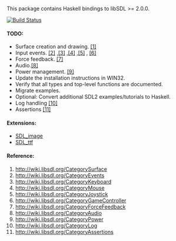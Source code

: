 This package contains Haskell bindings to libSDL >= 2.0.0.

[![Build Status](https://travis-ci.org/Lemmih/hsSDL2.png)](https://travis-ci.org/Lemmih/hsSDL2)

#### TODO:

 - Surface creation and drawing. [[1]](#1)
 - Input events. [[2]](#2) ,[[3]](#3) ,[[4]](#4) ,[[5]](#5) , [[6]](#6)
 - Force feedback. [[7]](#7)
 - Audio.[[8]](#8)
 - Power management. [[9]](#9)
 - Update the installation instructions in WIN32.
 - Verify that all types and top-level functions are documented.
 - Migrate examples.
 - Optional: Convert additional SDL2 examples/tutorials to Haskell.
 - Log handling [[10]](#10)
 - Assertions [[11]](#11)

#### Extensions:

 - [SDL_image](https://github.com/jdeseno/hs-sdl2-image)
 - [SDL_ttf](https://github.com/osa1/hsSDL2-ttf/)

####  Reference:

1. <a id="1"></a>http://wiki.libsdl.org/CategorySurface
2. <a id="2"></a>http://wiki.libsdl.org/CategoryEvents
3. <a id="3"></a>http://wiki.libsdl.org/CategoryKeyboard
4. <a id="4"></a>http://wiki.libsdl.org/CategoryMouse
5. <a id="5"></a>http://wiki.libsdl.org/CategoryJoystick
6. <a id="6"></a>http://wiki.libsdl.org/CategoryGameController
7. <a id="7"></a>http://wiki.libsdl.org/CategoryForceFeedback
8. <a id="8"></a>http://wiki.libsdl.org/CategoryAudio
9. <a id="9"></a>http://wiki.libsdl.org/CategoryPower
10. <a id="10"></a>http://wiki.libsdl.org/CategoryLog
11. <a id="11"></a>http://wiki.libsdl.org/CategoryAssertions
